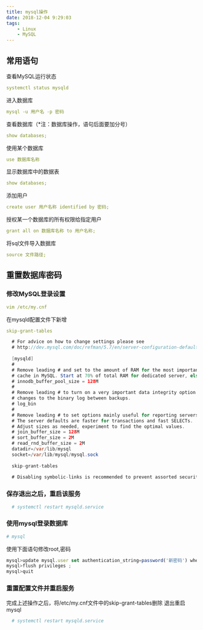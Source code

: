 ```yaml
---
title: mysql操作
date: 2018-12-04 9:29:03
tags: 
    - Linux
    - MySQL
---
```


## 常用语句

查看MySQL运行状态
```yaml
systemctl status mysqld
```
进入数据库
```yaml
mysql -u 用户名 -p 密码
```
查看数据库（*注：数据库操作，语句后面要加分号）
```yaml
show databases;
```
使用某个数据库
```yaml
use 数据库名称
```
显示数据库中的数据表
```yaml
show databases;
```
添加用户
```yaml
create user 用户名称 identified by 密码;
```
授权某一个数据库的所有权限给指定用户
```yaml
grant all on 数据库名称 to 用户名称;
```
将sql文件导入数据库
```yaml
source 文件路径;
```

## 重置数据库密码
### 修改MySQL登录设置
```yaml
vim /etc/my.cnf
```
在mysqld配置文件下新增   
```yaml
skip-grant-tables
```
```java
  # For advice on how to change settings please see
  # http://dev.mysql.com/doc/refman/5.7/en/server-configuration-defaults.html
  
  [mysqld]
  #
  # Remove leading # and set to the amount of RAM for the most important data
  # cache in MySQL. Start at 70% of total RAM for dedicated server, else 10%.
  # innodb_buffer_pool_size = 128M
  #
  # Remove leading # to turn on a very important data integrity option: logging
  # changes to the binary log between backups.
  # log_bin
  #
  # Remove leading # to set options mainly useful for reporting servers.
  # The server defaults are faster for transactions and fast SELECTs.
  # Adjust sizes as needed, experiment to find the optimal values.
  # join_buffer_size = 128M
  # sort_buffer_size = 2M
  # read_rnd_buffer_size = 2M
  datadir=/var/lib/mysql
  socket=/var/lib/mysql/mysql.sock
  
  skip-grant-tables
  
  # Disabling symbolic-links is recommended to prevent assorted security risks
```
 ### 保存退出之后，重启该服务
```yaml
  # systemctl restart mysqld.service
```
### 使用mysql登录数据库
```yaml
# mysql
```
使用下面语句修改root,密码
```javascript
mysql>update mysql.user set authentication_string=password('新密码') where user='root' ;
mysql>flush privileges ;
mysql>quit
```
### 重置配置文件并重启服务
完成上述操作之后，将/etc/my.cnf文件中的skip-grant-tables删除
退出重启mysql
```yaml
  # systemctl restart mysqld.service
```